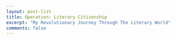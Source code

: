 ```yaml
---
layout: post-list
title: Operation: Literary Citizenship
excerpt: "My Revolutionary Journey Through The Literary World"
comments: false
---
```

